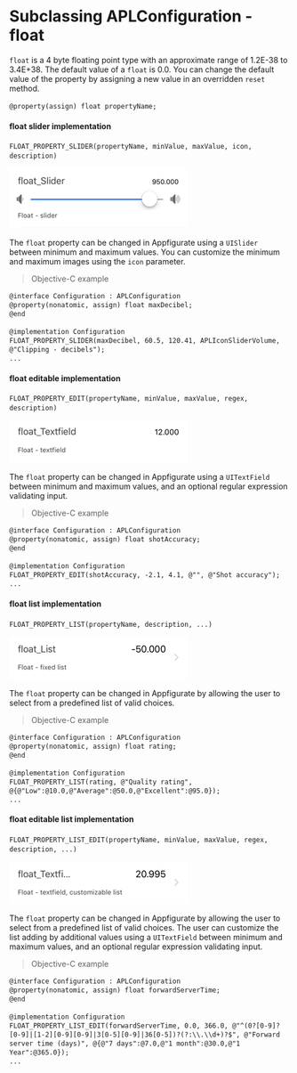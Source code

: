 # Subclassing APLConfiguration - float

`float` is a 4 byte floating point type with an approximate range of 1.2E-38 to 3.4E+38. The default value of a `float` is 0.0. You can change the default value of the property by assigning a new value in an overridden `reset` method.

`@property(assign) float propertyName;`

#### float slider implementation

`FLOAT_PROPERTY_SLIDER(propertyName, minValue, maxValue, icon, description)`

![FloatSlider](./Images/FloatSlider.png)

The `float` property can be changed in Appfigurate using a `UISlider` between minimum and maximum values. You can customize the minimum and maximum images using the `icon` parameter.

> Objective-C example

```objc
@interface Configuration : APLConfiguration
@property(nonatomic, assign) float maxDecibel;
@end

@implementation Configuration
FLOAT_PROPERTY_SLIDER(maxDecibel, 60.5, 120.41, APLIconSliderVolume, @"Clipping - decibels");
...
```

#### float editable implementation

`FLOAT_PROPERTY_EDIT(propertyName, minValue, maxValue, regex, description)`

![FloatEdit](./Images/FloatEdit.png)

The `float` property can be changed in Appfigurate using a `UITextField` between minimum and maximum values, and an optional regular expression validating input.

> Objective-C example

```objc
@interface Configuration : APLConfiguration
@property(nonatomic, assign) float shotAccuracy;
@end

@implementation Configuration
FLOAT_PROPERTY_EDIT(shotAccuracy, -2.1, 4.1, @"", @"Shot accuracy");
...
```

#### float list implementation

`FLOAT_PROPERTY_LIST(propertyName, description, ...)`

![FloatList](./Images/FloatList.png)

The `float` property can be changed in Appfigurate by allowing the user to select from a predefined list of valid choices.

> Objective-C example

```objc
@interface Configuration : APLConfiguration
@property(nonatomic, assign) float rating;
@end

@implementation Configuration
FLOAT_PROPERTY_LIST(rating, @"Quality rating", @{@"Low":@10.0,@"Average":@50.0,@"Excellent":@95.0});
...
```

#### float editable list implementation

`FLOAT_PROPERTY_LIST_EDIT(propertyName, minValue, maxValue, regex, description, ...)`

![FloatListEdit](./Images/FloatListEdit.png)

The `float` property can be changed in Appfigurate by allowing the user to select from a predefined list of valid choices. The user can customize the list adding by additional values using a `UITextField` between minimum and maximum values, and an optional regular expression validating input.

> Objective-C example

```objc
@interface Configuration : APLConfiguration
@property(nonatomic, assign) float forwardServerTime;
@end

@implementation Configuration
FLOAT_PROPERTY_LIST_EDIT(forwardServerTime, 0.0, 366.0, @"^(0?[0-9]?[0-9]|[1-2][0-9][0-9]|3[0-5][0-9]|36[0-5])?(?:\\.\\d+)?$", @"Forward server time (days)", @{@"7 days":@7.0,@"1 month":@30.0,@"1 Year":@365.0});
...
```

